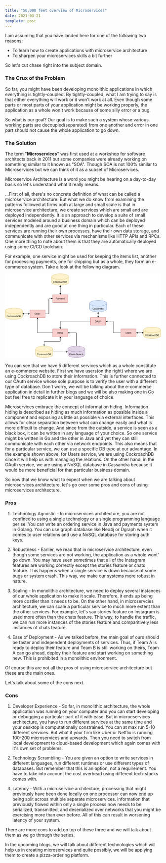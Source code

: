 ```yaml
---
title: "50,000 feet overview of Microservices"
date: 2021-03-21
template: post
---
```


I am assuming that you have landed here for one of the following two reasons:

- To learn how to create applications with microservice architecture
- To sharpen your microservices skills a bit further

So let's cut chase right into the subject domain.

### The Crux of the Problem

So far, you might have been developing monolithic applications in which everything is tightly-coupled. By tightly-coupled, what I am trying to say is that either everything will work or it won't work at all. Even though some parts or most parts of your application might be working properly, the application as a whole won't work because of some silly error or a bug.

So what is our goal?
Our goal is to make such a system whose various working parts are decoupled(separated) from one another and error in one part should not cause the whole application to go down.

### The Solution

The term "**Microservices**" was first used at a workshop for software architects back in 2011 but some companies were already working on something similar to it known as "SOA". Though SOA is not 100% similar to Microservices but we can think of it as a subset of Microservices.

Microservice Architecture is a word you might be hearing on a day-to-day basis so let's understand what it really means.

...First of all, there's no concrete definition of what can be called a microservice architecture. But what we do know from examining the patterns followed at firms both at large and small scale is that in microservice architecture, we create services which are small and are deployed independently. It is an approach to develop a suite of small services modeled around a business domain which can be deployed independently and are good at one thing in particular. Each of these services are running their own processes, have their own data storage, and communicate with other services via mechanisms like HTTP APIs and RPCs. One more thing to note about them is that they are automatically deployed using some CI/CD toolchain.

For example, one service might be used for keeping the items list, another for processing payments, one for shipping but as a whole, they form an e-commerce system. Take a look at the following diagram.

![Project Architecture](./example.png)

You can see that we have 5 different services which as a whole constitute an e-commerce website.
First we have users(on the right) where we are using CockroachDB to store their information. This is further connected to our OAuth service whose sole purpose is to verify the user with a different type of database. Don't worry, we will be talking about the e-commerce application in detail in further blogs and we will be also making one in Go but feel free to replicate it in your language of choice.

Microservices embrace the concept of information hiding. Information hiding is described as hiding as much information as possible inside a component and exposing as little as possible via external interfaces. This allows for clear separation between what can change easily and what is more difficult to change. And since from the outside, a service is seen as a black box, it can be written in any language of your choice. So one service might be written in Go and the other in Java and yet they can still communicate with each other via network endpoints. This also means that for a particular service, we can use a specific DB type at our advantage. In the example shown above, for Users service, we are using CockroachDB since it will help us with managing the relations. On the other hand, in the OAuth service, we are using a NoSQL database in Cassandra because it would be more beneficial for that particular business domain.

So now that we know what to expect when we are talking about microservices architecture, let's go over some pros and cons of using microservices architecture.

### Pros

1. Technology Agnostic - In microservices architecture, you are not confined to using a single technology or a single programming language per se. You can write an ordering service in Java and payments system in Golang. You can use graph database like Neo4j or Dgraph when it comes to user relations and use a NoSQL database for storing auth keys.

2. Robustness - Earlier, we read that in microservice architecture, even though some services are not working, the application as a whole wont' go down. You may have seen sometimes that all of the Instagram features are working correctly except the stories feature or chats feature. This happens when a single service is down because of some bugs or system crash. This way, we make our systems more robust in nature.

3. Scaling - In monolithic architecture, we need to deploy several instances of our whole application to make it scale. Therefore, it ends up being more costlier than it needs to be. On the other hand, in microservcies architecture, we can scale a particular service to much more extent than the other services. For example, let's say stories feature on Instagram is used more often than the chats feature. This way, to handle the traffic, we can run more instances of the stories feature and comparitively less instances of chats feature.

4. Ease of Deployment - As we talked before, the main goal of ours should be faster and independent deployments of services. Thus, if Team A is ready to deploy their feature and Team B is still working on theirs, Team A can go ahead, deploy their feature and start working on something new. This is prohibited in a monolithic environment.

Of course this are not all the pros of using microservice architecture but these are the main ones.

Let's talk about some of the cons next.

### Cons

1. Developer Experience - So far, in monolithic architecture, the whole application was running on your computer and you can start developing or debugging a particular part of it with ease. But in microeservices architecture, you have to run different services at the same time and your desktop is computationally constrained. You can at max run 5-10 different services. But what if your firm like Uber or Netflix is running 100-200 microservices and upwards. Then you need to switch from local development to cloud-based development which again comes with it's own set of problems.

2. Technology Scrambling - You are given an option to write services in different languages, run different runtimes or use different types of databases. But remember that this is an option, not a requirement. You have to take into account the cost overhead using different tech-stacks comes with.

3. Latency - With a microservice architecture, processing that might previously have been done locally on one processor can now end up being split across multiple separate microservices. Information that previously flowed within only a single process now needs to be serialized, transmitted, and deserialized over networks that you might be exercising more than ever before. All of this can result in worsening latency of your system.

There are more cons to add on top of these three and we will talk about them as we go through the series.

In the upcoming blogs, we will talk about different technologies which will help us in creating microservices and quite possibly, we will be applying them to create a pizza-ordering platform.
